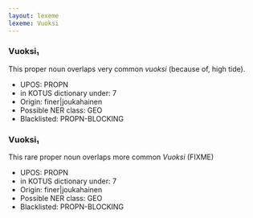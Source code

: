 ```yaml
---
layout: lexeme
lexeme: Vuoksi
---
```


###  Vuoksi₁

This proper noun overlaps  very common *vuoksi* (because of, high tide).
* UPOS:  PROPN
* in KOTUS dictionary under:  7
* Origin:  finer|joukahainen
* Possible NER class:  GEO
* Blacklisted:  PROPN-BLOCKING


###  Vuoksi₁

This rare proper noun overlaps more common *Vuoksi* (FIXME)
* UPOS:  PROPN
* in KOTUS dictionary under:  7
* Origin:  finer|joukahainen
* Possible NER class:  GEO
* Blacklisted:  PROPN-BLOCKING

